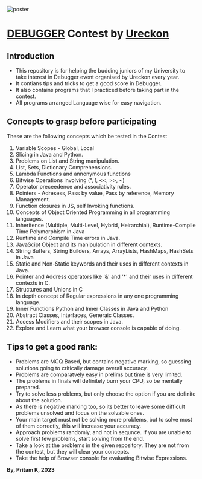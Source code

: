 ![poster](https://d8it4huxumps7.cloudfront.net/uploads/images/opportunity/banner/63da90306a1cb_debugger-40-code-debugging-contest.png?d=1920x557)

# [DEBUGGER](https://ureckon.uem.edu.in/event/coding/debugger) Contest by [Ureckon](https://ureckon.uem.edu.in/)

## Introduction

-   This repository is for helping the budding juniors of my University to take interest in Debugger event organised by Ureckon every year.
-   It contians tips and tricks to get a good score in Debugger.
-   It also contains programs that I practiced before taking part in the contest.
-  All programs arranged Language wise for easy navigation.

## Concepts to grasp before participating

These are the following concepts which be tested in the Contest

1. Variable Scopes - Global, Local
2. Slicing in Java and Python.
3. Problems on List and String manipulation.
4. List, Sets, Dictionary Comprehensions.
5. Lambda Functions and annonymous functions
6. Bitwise Operations involving (^, !, <<, >>, ~)
7. Operator preceedence and associativity rules.
8. Pointers - Adresess, Pass by value, Pass by reference, Memory Management.
9. Function closures in JS, self Invoking functions.
10. Concepts of Object Oriented Programming in all programming languages.
11. Inheritence (Multiple, Multi-Level, Hybrid, Heirarchial), Runtime-Compile Time Polymorphism in Java
12. Runtime and Compile Time errors in Java.
13. JavaScipt Object and its manipulation in different contexts.
14. String Buffers, String Builders, Arrays, ArrayLists, HashMaps, HashSets in Java
15. Static and Non-Static keywords and their uses in different contexts in Java.
16. Pointer and Address operators like '&' and '\*' and their uses in different contexts in C.
17. Structures and Unions in C
18. In depth concept of Regular expressions in any one programming language.
19. Inner Functions Python and Inner Classes in Java and Python
20. Abstract Classes, Interfaces, Generaic Classes.
21. Access Modifiers and their scopes in Java.
22. Explore and Learn what your browser console is capable of doing.

## Tips to get a good rank:

-   Problems are MCQ Based, but contains negative marking, so guessing solutions going to critically damage overall accuracy.
-   Problems are comparatvely easy in prelims but time is very limited. 
-   The problems in finals will definitely burn your CPU, so be mentally prepared.
-   Try to solve less problems, but only choose the option if you are definite about the solution.
-   As there is negative marking too, so its better to leave some difficult problems unsolved and focus on the solvable ones.
-   Your main target must not be solving more problems, but to solve most of them correctly, this will increase your accuracy.
-   Approach problems randomly, and not in sequnce. If you are unable to solve first few problems, start solving from the end.
-   Take a look at the problems in the given repository. They are not from the contest, but they will clear your concepts.
-   Take the help of Browser console for evaluating Bitwise Expressions.

**By, Pritam K, 2023**
